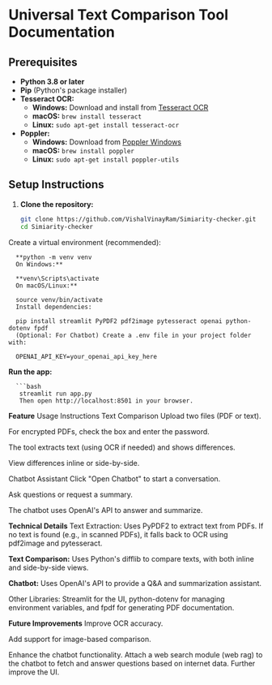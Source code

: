# Universal Text Comparison Tool Documentation

## Prerequisites
- **Python 3.8 or later**
- **Pip** (Python's package installer)
- **Tesseract OCR:**
  - **Windows:** Download and install from [Tesseract OCR](https://github.com/tesseract-ocr/tesseract/wiki)
  - **macOS:** `brew install tesseract`
  - **Linux:** `sudo apt-get install tesseract-ocr`
- **Poppler:**
  - **Windows:** Download from [Poppler Windows](http://blog.alivate.com.au/poppler-windows/)
  - **macOS:** `brew install poppler`
  - **Linux:** `sudo apt-get install poppler-utils`

## Setup Instructions
1. **Clone the repository:**
   ```bash
   git clone https://github.com/VishalVinayRam/Simiarity-checker.git
   cd Simiarity-checker
Create a virtual environment (recommended):
   
      **python -m venv venv
      On Windows:**
      
      **venv\Scripts\activate
      On macOS/Linux:**
      
      source venv/bin/activate
      Install dependencies:
      
      pip install streamlit PyPDF2 pdf2image pytesseract openai python-dotenv fpdf
      (Optional: For Chatbot) Create a .env file in your project folder with:
      
      OPENAI_API_KEY=your_openai_api_key_here
   **Run the app:**
      
      ```bash
       streamlit run app.py
       Then open http://localhost:8501 in your browser.


**Feature**
Usage Instructions
Text Comparison
Upload two files (PDF or text).

For encrypted PDFs, check the box and enter the password.

The tool extracts text (using OCR if needed) and shows differences.

View differences inline or side-by-side.

Chatbot Assistant
Click "Open Chatbot" to start a conversation.

Ask questions or request a summary.

The chatbot uses OpenAI's API to answer and summarize.

**Technical Details**
Text Extraction:
Uses PyPDF2 to extract text from PDFs. If no text is found (e.g., in scanned PDFs), it falls back to OCR using pdf2image and pytesseract.

**Text Comparison:**
Uses Python's difflib to compare texts, with both inline and side-by-side views.

**Chatbot:**
Uses OpenAI's API to provide a Q&A and summarization assistant.

Other Libraries:
Streamlit for the UI, python-dotenv for managing environment variables, and fpdf for generating PDF documentation.

**Future Improvements**
Improve OCR accuracy.

Add support for image-based comparison.

Enhance the chatbot functionality.
Attach a web search module (web rag) to the chatbot to fetch and answer questions based on internet data.
Further improve the UI.
